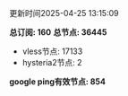 更新时间2025-04-25 13:15:09

**总订阅: 160**
**总节点: 36445**
- vless节点: 17133
- hysteria2节点: 2

**google ping有效节点: 854**
